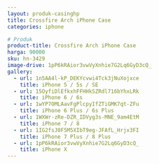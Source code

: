 ```yaml
---
layout: produk-casinghp
title: Crossfire Arch iPhone Case
categories: iphone

# Produk
product-title: Crossfire Arch iPhone Case
harga: 90000
sku: hn-3429
image-drive: 1pP6kRAior3vwVyXnhie7G2Lq6GyD3cQ_
gallery:
  - url: 1n5AA4l-kP_DEKYcvwi4Tck3jNuXojxce
    title: iPhone 5 / 5s / SE
  - url: 15OyfiDlEfkxhFFHHkSZRdl716bYhxLRk
    title: iPhone 6 / 6s
  - url: 1wYP7OMLAavFgPlcpyIfZTiGMK7qt-ZFu
    title: iPhone 6 Plus / 6s Plus
  - url: 1WXWr-zRe-DZR_IDVyg3s-MNE_9am4EtM
    title: iPhone 7 / 8
  - url: 1IG2fsJ0F5M5XIbT9eg-JFAfL_Hrjx3FI
    title: iPhone 7 Plus / 8 Plus
  - url: 1pP6kRAior3vwVyXnhie7G2Lq6GyD3cQ_
    title: iPhone X
---
```


